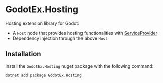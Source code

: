 # GodotEx.Hosting

Hosting extension library for Godot:

- A `Host` node that provides hosting functionalities with [ServiceProvider](https://learn.microsoft.com/en-us/dotnet/api/microsoft.extensions.dependencyinjection.serviceprovider?view=dotnet-plat-ext-8.0)
- Dependency injection through the above `Host`

## Installation

Install the `GodotEx.Hosting` nuget package with the following command:

```
dotnet add package GodotEx.Hosting
```
